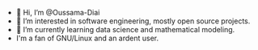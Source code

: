 - 👋 Hi, I’m @Oussama-Diai
- 👀 I’m interested in software engineering, mostly open source projects.
- 🌱 I’m currently learning data science and mathematical modeling.
- I'm a fan of GNU/Linux and an ardent user.
